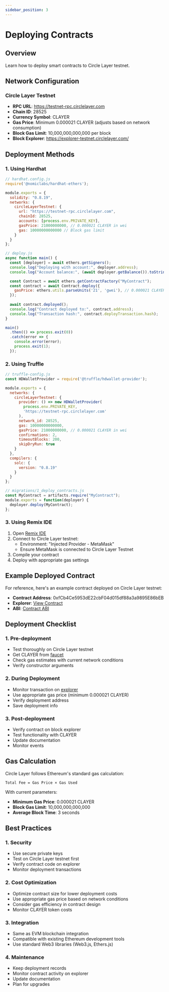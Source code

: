 ```yaml
---
sidebar_position: 3
---
```


# Deploying Contracts

## Overview

Learn how to deploy smart contracts to Circle Layer testnet.

## Network Configuration

### Circle Layer Testnet
- **RPC URL**: https://testnet-rpc.circlelayer.com
- **Chain ID**: 28525
- **Currency Symbol**: CLAYER
- **Gas Price**: Minimum 0.000021 CLAYER (adjusts based on network consumption)
- **Block Gas Limit**: 10,000,000,000,000 per block
- **Block Explorer**: https://explorer-testnet.circlelayer.com/

## Deployment Methods

### 1. Using Hardhat
```javascript
// hardhat.config.js
require('@nomiclabs/hardhat-ethers');

module.exports = {
  solidity: "0.8.19",
  networks: {
    circleLayerTestnet: {
      url: "https://testnet-rpc.circlelayer.com",
      chainId: 28525,
      accounts: [process.env.PRIVATE_KEY],
      gasPrice: 21000000000, // 0.000021 CLAYER in wei
      gas: 10000000000000 // Block gas limit
    }
  }
};

// deploy.js
async function main() {
  const [deployer] = await ethers.getSigners();
  console.log("Deploying with account:", deployer.address);
  console.log("Account balance:", (await deployer.getBalance()).toString());

  const Contract = await ethers.getContractFactory("MyContract");
  const contract = await Contract.deploy({
    gasPrice: ethers.utils.parseUnits('21', 'gwei'), // 0.000021 CLAYER
  });
  
  await contract.deployed();
  console.log("Contract deployed to:", contract.address);
  console.log("Transaction hash:", contract.deployTransaction.hash);
}

main()
  .then(() => process.exit(0))
  .catch(error => {
    console.error(error);
    process.exit(1);
  });
```

### 2. Using Truffle
```javascript
// truffle-config.js
const HDWalletProvider = require('@truffle/hdwallet-provider');

module.exports = {
  networks: {
    circleLayerTestnet: {
      provider: () => new HDWalletProvider(
        process.env.PRIVATE_KEY,
        'https://testnet-rpc.circlelayer.com'
      ),
      network_id: 28525,
      gas: 10000000000000,
      gasPrice: 21000000000, // 0.000021 CLAYER in wei
      confirmations: 2,
      timeoutBlocks: 200,
      skipDryRun: true
    }
  },
  compilers: {
    solc: {
      version: "0.8.19"
    }
  }
};

// migrations/1_deploy_contracts.js
const MyContract = artifacts.require("MyContract");
module.exports = function(deployer) {
  deployer.deploy(MyContract);
};
```

### 3. Using Remix IDE
1. Open [Remix IDE](https://remix.ethereum.org/)
2. Connect to Circle Layer testnet:
   - Environment: "Injected Provider - MetaMask"
   - Ensure MetaMask is connected to Circle Layer Testnet
3. Compile your contract
4. Deploy with appropriate gas settings

## Example Deployed Contract

For reference, here's an example contract deployed on Circle Layer testnet:
- **Contract Address**: 0xfCb4Ce5953dE22cbF04d015df88a3a9895E86bEB
- **Explorer**: [View Contract](https://testnet.circlelayer.com/address/0xfCb4Ce5953dE22cbF04d015df88a3a9895E86bEB?tab=contract)
- **ABI**: [Contract ABI](https://testnet.circlelayer.com/address/0xfCb4Ce5953dE22cbF04d015df88a3a9895E86bEB?tab=contract_abi)

## Deployment Checklist

### 1. Pre-deployment
- Test thoroughly on Circle Layer testnet
- Get CLAYER from [faucet](https://faucet.circlelayer.com)
- Check gas estimates with current network conditions
- Verify constructor arguments

### 2. During Deployment
- Monitor transaction on [explorer](https://explorer-testnet.circlelayer.com/)
- Use appropriate gas price (minimum 0.000021 CLAYER)
- Verify deployment address
- Save deployment info

### 3. Post-deployment
- Verify contract on block explorer
- Test functionality with CLAYER
- Update documentation
- Monitor events

## Gas Calculation

Circle Layer follows Ethereum's standard gas calculation:
```
Total Fee = Gas Price × Gas Used
```

With current parameters:
- **Minimum Gas Price**: 0.000021 CLAYER
- **Block Gas Limit**: 10,000,000,000,000
- **Average Block Time**: 3 seconds

## Best Practices

### 1. Security
- Use secure private keys
- Test on Circle Layer testnet first
- Verify contract code on explorer
- Monitor deployment transactions

### 2. Cost Optimization
- Optimize contract size for lower deployment costs
- Use appropriate gas price based on network conditions
- Consider gas efficiency in contract design
- Monitor CLAYER token costs

### 3. Integration
- Same as EVM blockchain integration
- Compatible with existing Ethereum development tools
- Use standard Web3 libraries (Web3.js, Ethers.js)

### 4. Maintenance
- Keep deployment records
- Monitor contract activity on explorer
- Update documentation
- Plan for upgrades